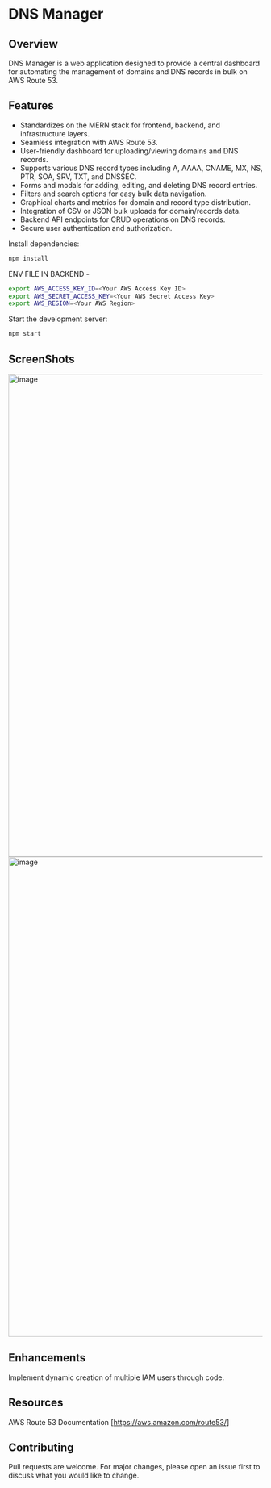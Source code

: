 # DNS Manager

## Overview

DNS Manager is a web application designed to provide a central dashboard for automating the management of domains and DNS records in bulk on AWS Route 53.

## Features

- Standardizes on the MERN stack for frontend, backend, and infrastructure layers.
- Seamless integration with AWS Route 53.
- User-friendly dashboard for uploading/viewing  domains and DNS records.
- Supports various DNS record types including A, AAAA, CNAME, MX, NS, PTR, SOA, SRV, TXT, and DNSSEC.
- Forms and modals for adding, editing, and deleting DNS record entries.
- Filters and search options for easy bulk data navigation.
- Graphical charts and metrics for domain and record type distribution.
- Integration of CSV or JSON bulk uploads for domain/records data.
- Backend API endpoints for CRUD operations on DNS records.
- Secure user authentication and authorization.



Install dependencies:

```bash
npm install
```

ENV FILE IN BACKEND - 

``` bash
export AWS_ACCESS_KEY_ID=<Your AWS Access Key ID>
export AWS_SECRET_ACCESS_KEY=<Your AWS Secret Access Key>
export AWS_REGION=<Your AWS Region>
```

Start the development server:

``` bash
npm start
```

## ScreenShots

<img width="957" alt="image" src="https://github.com/JyothiKumar03/AWS-Dashboard/assets/88045362/d39f20bc-3ed6-4865-9b4a-0dbc2363ce36">

<img width="952" alt="image" src="https://github.com/JyothiKumar03/AWS-Dashboard/assets/88045362/e190c3cd-1748-4a9b-91de-37a2fed27941">


## Enhancements
Implement dynamic creation of multiple IAM users through code.

## Resources
AWS Route 53 Documentation  [https://aws.amazon.com/route53/]

## Contributing
Pull requests are welcome. For major changes, please open an issue first to discuss what you would like to change.



